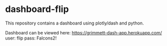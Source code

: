 # dashboard-flip
This repository contains a dashboard using plotly/dash and python.

Dashboard can be viewed here: https://grimmett-dash-app.herokuapp.com/
user: flip
pass: Falcons2!

